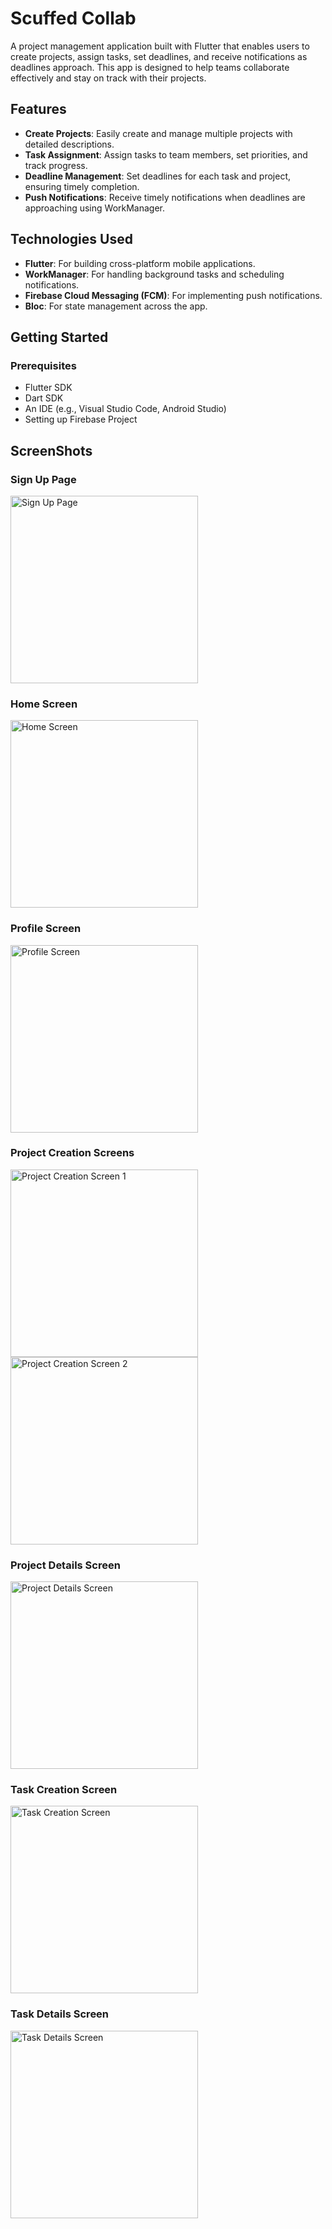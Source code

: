 # Scuffed Collab

A project management application built with Flutter that enables users to create projects, assign tasks, set deadlines, and receive notifications as deadlines approach. This app is designed to help teams collaborate effectively and stay on track with their projects.

## Features

- **Create Projects**: Easily create and manage multiple projects with detailed descriptions.
- **Task Assignment**: Assign tasks to team members, set priorities, and track progress.
- **Deadline Management**: Set deadlines for each task and project, ensuring timely completion.
- **Push Notifications**: Receive timely notifications when deadlines are approaching using WorkManager.

## Technologies Used

- **Flutter**: For building cross-platform mobile applications.
- **WorkManager**: For handling background tasks and scheduling notifications.
- **Firebase Cloud Messaging (FCM)**: For implementing push notifications.
- **Bloc**: For state management across the app.

## Getting Started

### Prerequisites

- Flutter SDK
- Dart SDK
- An IDE (e.g., Visual Studio Code, Android Studio)
- Setting up Firebase Project

## ScreenShots
### Sign Up Page
<img src="https://github.com/user-attachments/assets/fc3962b8-9965-4a01-9f05-4707792e5a61" alt="Sign Up Page" width="300"/>

### Home Screen
<img src="https://github.com/user-attachments/assets/f944df3d-0c76-4936-9d57-b9d78162b444" alt="Home Screen" width="300"/>

### Profile Screen
<img src="https://github.com/user-attachments/assets/ad1a8d06-f70b-43e0-8bc9-c0fd987a7ea6" alt="Profile Screen" width="300"/>

### Project Creation Screens
<img src="https://github.com/user-attachments/assets/d1a8c199-27c4-4e60-b83d-72685f03925c" alt="Project Creation Screen 1" width="300"/>
<img src="https://github.com/user-attachments/assets/ff587317-9190-48fd-8a5f-3a7f42a4dd66" alt="Project Creation Screen 2" width="300"/>

### Project Details Screen
<img src="https://github.com/user-attachments/assets/ef76951e-106a-4e03-8a31-098a32c0042a" alt="Project Details Screen" width="300"/>

### Task Creation Screen
<img src="https://github.com/user-attachments/assets/d3315e85-f10b-4405-9d41-88504f643590" alt="Task Creation Screen" width="300"/>

### Task Details Screen
<img src="https://github.com/user-attachments/assets/b05e8fa7-a26f-4921-9f4f-393c64c59d28" alt="Task Details Screen" width="300"/>



